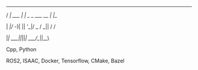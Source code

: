   __       _                _   
  
 / _| ___ | | _ _  ___  __ | |__
 
|  _|/ -_)| || '_|/ _ \/ _|| / /

|_|  \___||_||_|  \___/\__||_\_\


Cpp, Python

ROS2, ISAAC, Docker, Tensorflow, CMake, Bazel

<!--
**felrock/felrock** is a ✨ _special_ ✨ repository because its `README.md` (this file) appears on your GitHub profile.

Here are some ideas to get you started:

- 🔭 I’m currently working on ...
- 🌱 I’m currently learning ...
- 👯 I’m looking to collaborate on ...
- 🤔 I’m looking for help with ...
- 💬 Ask me about ...
- 📫 How to reach me: ...
- 😄 Pronouns: ...
- ⚡ Fun fact: ...
-->
